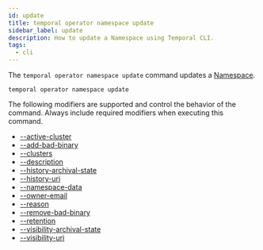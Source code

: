 ```yaml
---
id: update
title: temporal operator namespace update
sidebar_label: update
description: How to update a Namespace using Temporal CLI.
tags:
  - cli
---
```


The `temporal operator namespace update` command updates a [Namespace](/concepts/what-is-a-namespace).

`temporal operator namespace update`

The following modifiers are supported and control the behavior of the command.
Always include required modifiers when executing this command.

- [--active-cluster](/temporal-cli/modifiers#--active-cluster)
- [--add-bad-binary](/temporal-cli/modifiers#--add-bad-binary)
- [--clusters](/temporal-cli/modifiers#--clusters)
- [--description](/temporal-cli/modifiers#--description)
- [--history-archival-state](/temporal-cli/modifiers#--history-archival-state)
- [--history-uri](/temporal-cli/modifiers#--history-uri)
- [--namespace-data](/temporal-cli/modifiers#--namespace-data)
- [--owner-email](/temporal-cli/modifiers#--owner-email)
- [--reason](/temporal-cli/modifiers#--reason)
- [--remove-bad-binary](/temporal-cli/modifiers#--remove-bad-binary)
- [--retention](/temporal-cli/modifiers#--retention)
- [--visibility-archival-state](/temporal-cli/modifiers#--visibility-archival-state)
- [--visibility-uri](/temporal-cli/modifiers#--visibility-uri)

